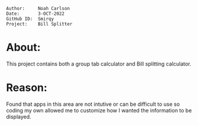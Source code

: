 ```
Author:     Noah Carlson
Date:       3-OCT-2022
GitHub ID:  Smirqy
Project:    Bill Splitter
```
# About:
This project contains both a group tab calculator and Bill splitting calculator.

# Reason:
Found that apps in this area are not intutive or can be difficult to use so coding my own allowed me to customize how I wanted the information to be displayed.


